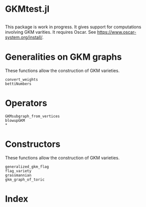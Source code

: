 # GKMtest.jl


```@contents
```


This package is work in progress. It gives support for computations involving GKM varities. It requires Oscar. See https://www.oscar-system.org/install/.

# Generalities on GKM graphs
These functions allow the construction of GKM varieties.
```@docs
convert_weights
bettiNumbers
```

# Operators
```@docs
GKMsubgraph_from_vertices
blowupGKM
*
```
# Constructors
These functions allow the construction of GKM varieties.
```@docs
generalized_gkm_flag
flag_variety
grassmannian
gkm_graph_of_toric
```
# Index

```@index
```